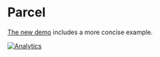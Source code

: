 # Parcel

[The new demo](https://docs.sheetjs.com/docs/demos/bundler#parcel)
includes a more concise example.

[![Analytics](https://ga-beacon.appspot.com/UA-36810333-1/SheetJS/js-xlsx?pixel)](https://github.com/SheetJS/js-xlsx)
